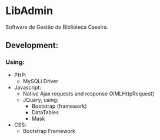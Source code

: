 # LibAdmin
Software de Gestão de Biblioteca Caseira.

## Development:
### Using:
- PHP:
	-  MySQLi Driver
- Javascript:
	- Native Ajax requests and response (XMLHttpRequest)
	- JQuery, using:
		- Bootstrap (framework)
		- DataTables
		- Mask
- CSS:
	- Bootstrap Framework
